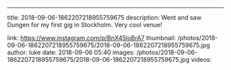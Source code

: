 ---
title: 2018-09-06-1862207218955759675
description: Went and saw Dungen for my first gig in Stockholm. Very cool venue!

link: https://www.instagram.com/p/BnX45loBrA7
thumbnail: /photos/2018-09-06-1862207218955759675/2018-09-06-1862207218955759675.jpg
author: luke
date: 2018-09-06 05:40
images: /photos/2018-09-06-1862207218955759675/2018-09-06-1862207218955759675.jpg
videos: 
